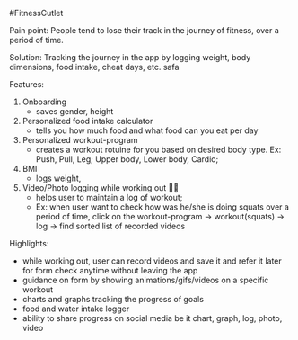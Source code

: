 #FitnessCutlet

Pain point: People tend to lose their track in the journey of fitness, over a period of time. 

Solution: Tracking the journey in the app by logging weight, body dimensions, food intake, cheat days, etc.
safa

Features:
 1. Onboarding
    - saves gender, height
 2. Personalized food intake calculator
    - tells you how much food and what food can you eat per day
 3. Personalized workout-program
    - creates a workout rotuine for you based on desired body type. Ex: Push, Pull, Leg; Upper body, Lower body, Cardio;
 4. BMI
    - logs weight, 
 5. Video/Photo logging while working out 🏋️‍♀️
    - helps user to maintain a log of workout;
    - Ex: when user want to check how was he/she is doing squats over a period of time, click on the workout-program -> workout(squats) -> log -> find sorted list of recorded videos


 Highlights:
 - while working out, user can record videos and save it and refer it later for form check anytime without leaving the app
 - guidance on form by showing animations/gifs/videos on a specific workout
 - charts and graphs tracking the progress of goals
 - food and water intake logger
 - ability to share progress on social media be it chart, graph, log, photo, video 
 
 

